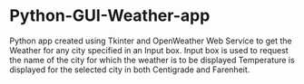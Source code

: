 # Python-GUI-Weather-app

Python app created using Tkinter and OpenWeather Web Service to get the Weather for any city specified in an Input box.
Input box is used to request the name of the city for which the weather is to be displayed
Temperature is displayed for the selected city in both Centigrade and Farenheit.
